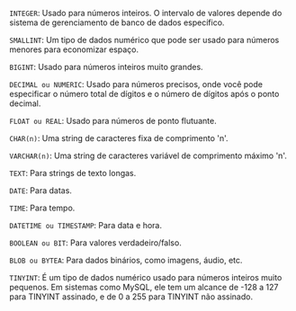 `INTEGER`: Usado para números inteiros. O intervalo de valores depende do sistema de gerenciamento de banco de dados específico.

`SMALLINT`: Um tipo de dados numérico que pode ser usado para números menores para economizar espaço.

`BIGINT`: Usado para números inteiros muito grandes.

`DECIMAL ou NUMERIC`: Usado para números precisos, onde você pode especificar o número total de dígitos e o número de dígitos após o ponto decimal.

`FLOAT ou REAL`: Usado para números de ponto flutuante.

`CHAR(n)`: Uma string de caracteres fixa de comprimento 'n'.

`VARCHAR(n)`: Uma string de caracteres variável de comprimento máximo 'n'.

`TEXT`: Para strings de texto longas.

`DATE`: Para datas.

`TIME`: Para tempo.

`DATETIME ou TIMESTAMP`: Para data e hora.

`BOOLEAN ou BIT`: Para valores verdadeiro/falso.

`BLOB ou BYTEA`: Para dados binários, como imagens, áudio, etc.

`TINYINT`: É um tipo de dados numérico usado para números inteiros muito pequenos. Em sistemas como MySQL, ele tem um alcance de -128 a 127 para TINYINT assinado, e de 0 a 255 para TINYINT não assinado.